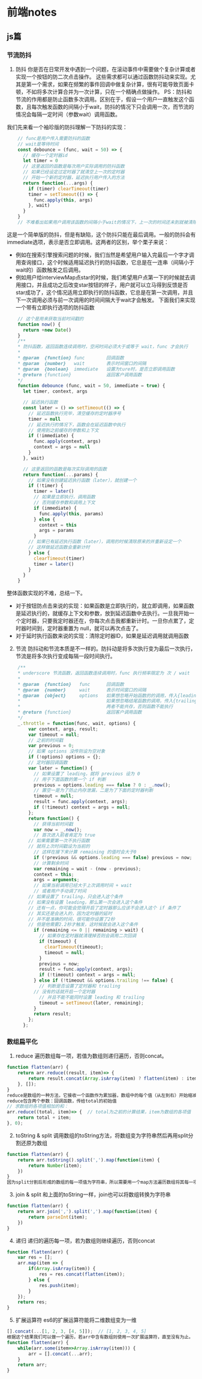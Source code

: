 #   前端notes

##  js篇
### 节流防抖
1.  防抖
  你是否在日常开发中遇到一个问题，在滚动事件中需要做个复杂计算或者实现一个按钮的防二次点击操作。
  这些需求都可以通过函数防抖动来实现。尤其是第一个需求，如果在频繁的事件回调中做复杂计算，很有可能导致页面卡顿，不如将多次计算合并为一次计算，只在一个精确点做操作。
  PS：防抖和节流的作用都是防止函数多次调用。区别在于，假设一个用户一直触发这个函数，且每次触发函数的间隔小于wait，防抖的情况下只会调用一次，而节流的 情况会每隔一定时间（参数wait）调用函数。

  我们先来看一个袖珍版的防抖理解一下防抖的实现：

```js
    // func是用户传入需要防抖的函数
    // wait是等待时间
    const debounce = (func, wait = 50) => {
      // 缓存一个定时器id
      let timer = 0
      // 这里返回的函数是每次用户实际调用的防抖函数
      // 如果已经设定过定时器了就清空上一次的定时器
      // 开始一个新的定时器，延迟执行用户传入的方法
      return function(...args) {
        if (timer) clearTimeout(timer)
        timer = setTimeout(() => {
          func.apply(this, args)
        }, wait)
      }
    }
    // 不难看出如果用户调用该函数的间隔小于wait的情况下，上一次的时间还未到就被清除了，并不会执行函数
```
  这是一个简单版的防抖，但是有缺陷，这个防抖只能在最后调用。一般的防抖会有immediate选项，表示是否立即调用。这两者的区别，举个栗子来说：
- 例如在搜索引擎搜索问题的时候，我们当然是希望用户输入完最后一个字才调用查询接口，这个时候适用延迟执行的防抖函数，它总是在一连串（间隔小于wait的）函数触发之后调用。
- 例如用户给interviewMap点star的时候，我们希望用户点第一下的时候就去调用接口，并且成功之后改变star按钮的样子，用户就可以立马得到反馈是否star成功了，这个情况适用立即执行的防抖函数，它总是在第一次调用，并且下一次调用必须与前一次调用的时间间隔大于wait才会触发。
  下面我们来实现一个带有立即执行选项的防抖函数
```js
    // 这个是用来获取当前时间戳的
    function now() {
      return +new Date()
    }
    /**
    * 防抖函数，返回函数连续调用时，空闲时间必须大于或等于 wait，func 才会执行
    *
    * @param  {function} func        回调函数
    * @param  {number}   wait        表示时间窗口的间隔
    * @param  {boolean}  immediate   设置为ture时，是否立即调用函数
    * @return {function}             返回客户调用函数
    */
    function debounce (func, wait = 50, immediate = true) {
      let timer, context, args

      // 延迟执行函数
      const later = () => setTimeout(() => {
        // 延迟函数执行完毕，清空缓存的定时器序号
        timer = null
        // 延迟执行的情况下，函数会在延迟函数中执行
        // 使用到之前缓存的参数和上下文
        if (!immediate) {
          func.apply(context, args)
          context = args = null
        }
      }, wait)

      // 这里返回的函数是每次实际调用的函数
      return function(...params) {
        // 如果没有创建延迟执行函数（later），就创建一个
        if (!timer) {
          timer = later()
          // 如果是立即执行，调用函数
          // 否则缓存参数和调用上下文
          if (immediate) {
            func.apply(this, params)
          } else {
            context = this
            args = params
          }
        // 如果已有延迟执行函数（later），调用的时候清除原来的并重新设定一个
        // 这样做延迟函数会重新计时
        } else {
          clearTimeout(timer)
          timer = later()
        }
      }
    }
```
  整体函数实现的不难，总结一下。
- 对于按钮防点击来说的实现：如果函数是立即执行的，就立即调用，如果函数是延迟执行的，就缓存上下文和参数，放到延迟函数中去执行。一旦我开始一个定时器，只要我定时器还在，你每次点击我都重新计时。一旦你点累了，定时器时间到，定时器重置为 null，就可以再次点击了。
- 对于延时执行函数来说的实现：清除定时器ID，如果是延迟调用就调用函数

2. 节流
  防抖动和节流本质是不一样的。防抖动是将多次执行变为最后一次执行，节流是将多次执行变成每隔一段时间执行。
```js
    /**
    * underscore 节流函数，返回函数连续调用时，func 执行频率限定为 次 / wait
    *
    * @param  {function}   func      回调函数
    * @param  {number}     wait      表示时间窗口的间隔
    * @param  {object}     options   如果想忽略开始函数的的调用，传入{leading: false}。
    *                                如果想忽略结尾函数的调用，传入{trailing: false}
    *                                两者不能共存，否则函数不能执行
    * @return {function}             返回客户调用函数
    */
    _.throttle = function(func, wait, options) {
        var context, args, result;
        var timeout = null;
        // 之前的时间戳
        var previous = 0;
        // 如果 options 没传则设为空对象
        if (!options) options = {};
        // 定时器回调函数
        var later = function() {
          // 如果设置了 leading，就将 previous 设为 0
          // 用于下面函数的第一个 if 判断
          previous = options.leading === false ? 0 : _.now();
          // 置空一是为了防止内存泄漏，二是为了下面的定时器判断
          timeout = null;
          result = func.apply(context, args);
          if (!timeout) context = args = null;
        };
        return function() {
          // 获得当前时间戳
          var now = _.now();
          // 首次进入前者肯定为 true
        // 如果需要第一次不执行函数
        // 就将上次时间戳设为当前的
          // 这样在接下来计算 remaining 的值时会大于0
          if (!previous && options.leading === false) previous = now;
          // 计算剩余时间
          var remaining = wait - (now - previous);
          context = this;
          args = arguments;
          // 如果当前调用已经大于上次调用时间 + wait
          // 或者用户手动调了时间
        // 如果设置了 trailing，只会进入这个条件
        // 如果没有设置 leading，那么第一次会进入这个条件
        // 还有一点，你可能会觉得开启了定时器那么应该不会进入这个 if 条件了
        // 其实还是会进入的，因为定时器的延时
        // 并不是准确的时间，很可能你设置了2秒
        // 但是他需要2.2秒才触发，这时候就会进入这个条件
          if (remaining <= 0 || remaining > wait) {
            // 如果存在定时器就清理掉否则会调用二次回调
            if (timeout) {
              clearTimeout(timeout);
              timeout = null;
            }
            previous = now;
            result = func.apply(context, args);
            if (!timeout) context = args = null;
          } else if (!timeout && options.trailing !== false) {
            // 判断是否设置了定时器和 trailing
          // 没有的话就开启一个定时器
            // 并且不能不能同时设置 leading 和 trailing
            timeout = setTimeout(later, remaining);
          }
          return result;
        };
      };
```
### 数组扁平化

1. reduce
遍历数组每一项，若值为数组则递归遍历，否则concat。
```js
function flatten(arr) {  
    return arr.reduce((result, item)=> {
        return result.concat(Array.isArray(item) ? flatten(item) : item);
    }, []);
}
reduce是数组的一种方法，它接收一个函数作为累加器，数组中的每个值（从左到右）开始缩减，最终计算为一个值。
reduce包含两个参数：回调函数，传给total的初始值
// 求数组的各项值相加的和： 
arr.reduce((total, item)=> {  // total为之前的计算结果，item为数组的各项值
    return total + item;
}, 0);
```
2. toString & split
调用数组的toString方法，将数组变为字符串然后再用split分割还原为数组
```js
function flatten(arr) {
    return arr.toString().split(',').map(function(item) {
        return Number(item);
    })
} 
因为split分割后形成的数组的每一项值为字符串，所以需要用一个map方法遍历数组将其每一项转换为数值型
```
3. join & split
和上面的toString一样，join也可以将数组转换为字符串
```js
function flatten(arr) {
    return arr.join(',').split(',').map(function(item) {
        return parseInt(item);
    })
}
```
4. 递归
递归的遍历每一项，若为数组则继续遍历，否则concat
```js
function flatten(arr) {
    var res = [];
    arr.map(item => {
        if(Array.isArray(item)) {
            res = res.concat(flatten(item));
        } else {
            res.push(item);
        }
    });
    return res;
}
```
5. 扩展运算符
es6的扩展运算符能将二维数组变为一维
```js
[].concat(...[1, 2, 3, [4, 5]]);  // [1, 2, 3, 4, 5]
根据这个结果我们可以做一个遍历，若arr中含有数组则使用一次扩展运算符，直至没有为止。
function flatten(arr) {
    while(arr.some(item=>Array.isArray(item))) {
        arr = [].concat(...arr);
    }
    return arr;
}
```